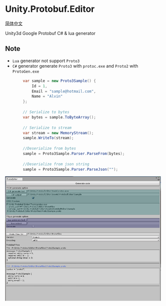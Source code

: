 # Unity.Protobuf.Editor 

[简体中文](./README_ZH-cn.md)

Unity3d Google Protobuf C# & lua generator


## Note
* `Lua` generator not support `Proto3`
* `C#` generator generate `Proto3` with `protoc.exe` and `Proto2` with `ProtoGen.exe` 

```csharp
        var sample = new Proto3Sample() { 
            Id = 1, 
            Email = "sample@hotmail.com", 
            Name = "Alvin" 
        };

        // Serialize to bytes
        var bytes = sample.ToByteArray();

        // Serialize to stream
        var stream = new MemoryStream();
        sample.WriteTo(stream);

        //Deserialize from bytes
        sample = Proto3Sample.Parser.ParseFrom(bytes);

        //Deserialize from json string
        sample = Proto3Sample.Parser.ParseJson("");
```
![](./Screenshots/Image.PNG)
